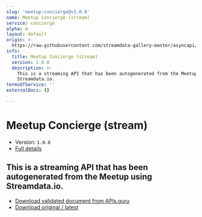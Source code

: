```yaml
---
slug: 'meetup:concierge@v1.0.0'
name: Meetup Concierge (stream)
service: concierge
alpha: m
layout: default
origin: >-
  https://raw.githubusercontent.com/streamdata-gallery-master/asyncapi/master/_listings/meetup/meetup-concierge-stream-async.md
info:
  title: Meetup Concierge (stream)
  version: 1.0.0
  description: >-
    This is a streaming API that has been autogenerated from the Meetup using
    Streamdata.io.
termsOfService: ''
externalDocs: {}

---
```

# Meetup Concierge (stream)

* Version: `1.0.0`
* [Full details](../html/meetup:concierge@v1.0.0.html)



## This is a streaming API that has been autogenerated from the Meetup using Streamdata.io.



* [Download validated document from APIs.guru](https://raw.githubusercontent.com/APIs-guru/asyncapi-directory/master/docs/APIs/meetup%3Aconcierge%40v1.0.0.yaml)
* [Download original / latest](https://raw.githubusercontent.com/streamdata-gallery-master/asyncapi/master/_listings/meetup/meetup-concierge-stream-async.md)

<script type="application/ld+json">
{
  "@context": "http://schema.org/",
  "@type": "WebAPI",
  "description": "This is a streaming API that has been autogenerated from the Meetup using Streamdata.io.",
  "documentation": "",

  "name": "Meetup Concierge (stream)"
}
</script>
